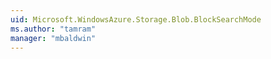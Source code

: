 ```yaml
---
uid: Microsoft.WindowsAzure.Storage.Blob.BlockSearchMode
ms.author: "tamram"
manager: "mbaldwin"
---
```

